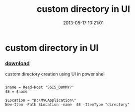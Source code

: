 ﻿---
pid:            4163
poster:         himanshu
title:          custom directory in UI
date:           2013-05-17 10:21:01
format:         posh
parent:         0
parent:         0

---

# custom directory in UI

### [download](4163.ps1)

custom directory creation using UI in power shell

```posh

$name = Read-Host 'SSIS_DUMMY?'
$E = $name

$Location = "D:\MVCApplication\"
New-Item -Path $Location -name  $E -ItemType "directory"
```
